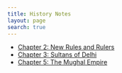 ```yaml
---
title: History Notes
layout: page
search: true
---
```


* [Chapter 2: New Rules and Rulers](/Notes/History/Chapter2)
* [Chapter 3: Sultans of Delhi](/Notes/History/Chapter3)
* [Chapter 5: The Mughal Empire](/Notes/History/Chapter5)
